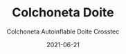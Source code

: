 ---
date: '2021-06-21'
title: Colchoneta Doite
subtitle: Colchoneta Autoinflable Doite Crosstec
image: https://lh3.googleusercontent.com/pw/ACtC-3f9Csc5jfSmgDYyx3DGk2d9vFUjaQFvvtDg6zDiSfOtVuAMeLjV8Zu2G_BWMrKTtyjkI8UypHBernb3md49ZhEneMtqf8HnJSQk0v0lrIaJPyETvgiMEpIGqx8m32W8Ltq5aZP0iZX5IMok38aNrskFrg=w828-h621-no?authuser=0
price: $ 12.000
weight: 12
description: Colchoneta para camping marca Doite. Incluye kit de reparacion sin uso
link: 
exclude: false
---